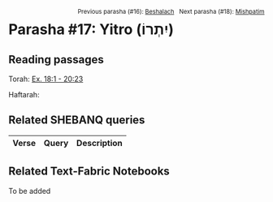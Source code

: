 <span style="float: right;"><sup>Previous parasha (#16): <a href="../16%20-%20Beshalach/README.md#start">Beshalach</a> &nbsp;&nbsp;Next parasha (#18): <a href="../18%20-%20Mishpatim/README.md#start">Mishpatim</a></sup></span>

# Parasha #17: Yitro (יִתְרוֹ)

## Reading passages

Torah: [Ex. 18:1 - 20:23](https://www.stepbible.org/?q=version=NASB2020|reference=Ex.18:1-20:23&options=HNVUG)

Haftarah: 

## Related SHEBANQ queries

Verse | Query | Description
--- | --- | ---


## Related Text-Fabric Notebooks

To be added
